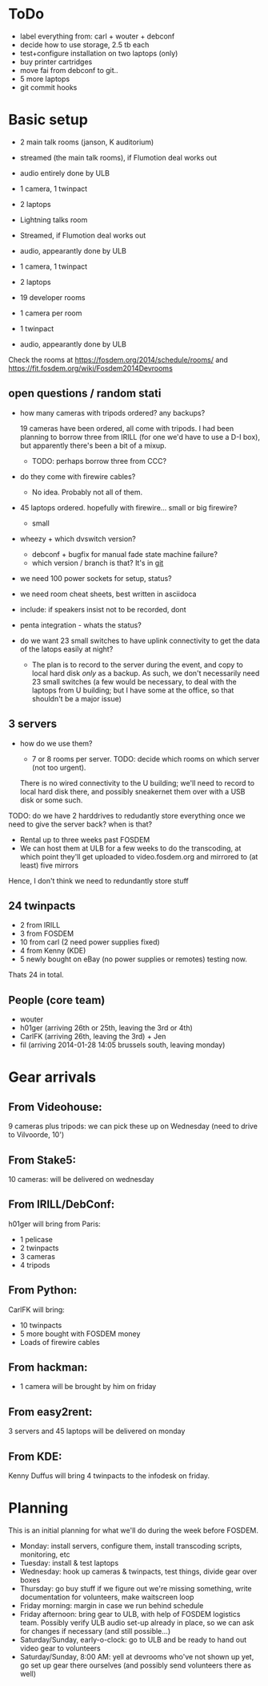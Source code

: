 ToDo
====
* label everything from: carl + wouter + debconf
* decide how to use storage, 2.5 tb each 
* test+configure installation on two laptops (only)
* buy printer cartridges
* move fai from debconf to git..
* 5 more laptops
* git commit hooks

Basic setup
====

* 2 main talk rooms (janson, K auditorium)
 *  streamed (the main talk rooms), if Flumotion deal works out
 *  audio entirely done by ULB
 *  1 camera, 1 twinpact
 *  2 laptops

* Lightning talks room
 * Streamed, if Flumotion deal works out
 * audio, appearantly done by ULB
 * 1 camera, 1 twinpact
 * 2 laptops

* 19 developer rooms
 * 1 camera per room 
 * 1 twinpact
 * audio, appearantly done by ULB

Check the rooms at https://fosdem.org/2014/schedule/rooms/ 
and https://fit.fosdem.org/wiki/Fosdem2014Devrooms 


open questions / random stati
----
* how many cameras with tripods ordered? any backups?
 
  19 cameras have been ordered, all come with tripods. I had been
  planning to borrow three from IRILL (for one we'd have to use a D-I
  box), but apparently there's been a bit of a mixup.
  - TODO: perhaps borrow three from CCC?
 * do they come with firewire cables?
   - No idea. Probably not all of them.
* 45 laptops ordered. hopefully with firewire... small or big firewire?
  - small
* wheezy + which dvswitch version?
  - debconf + bugfix for manual fade state machine failure? 
  - which version / branch is that?
    It's in [git](http://anonscm.debian.org/gitweb/?p=dvswitch/dvswitch.git;a=commit;h=75dda59bd2a74ffe842154a0f2d7a1d0c94fea00)
* we need 100 power sockets for setup, status?
* we need room cheat sheets, best written in asciidoca
 * include: if speakers insist not to be recorded, dont
* penta integration - whats the status?
* do we want 23 small switches to have uplink connectivity to get the data of the latops easily at night?
  - The plan is to record to the server during the event, and copy to
    local hard disk _only_ as a backup. As such, we don't necessarily
    need 23 small switches (a few would be necessary, to deal with the
    laptops from U building; but I have some at the office, so that
    shouldn't be a major issue)


3 servers
----
* how do we use them?
  - 7 or 8 rooms per server. TODO: decide which rooms on which server (not too urgent).
 
  There is no wired connectivity to the U building; we'll need to record
  to local hard disk there, and possibly sneakernet them over with a USB
  disk or some such.

TODO: do we have 2 harddrives to redudantly store everything once we need to give the server back? when is that?

- Rental up to three weeks past FOSDEM
- We can host them at ULB for a few weeks to do the transcoding, at
  which point they'll get uploaded to video.fosdem.org and mirrored to
  (at least) five mirrors

Hence, I don't think we need to redundantly store stuff 


24 twinpacts
----
* 2 from IRILL
* 3 from FOSDEM
* 10 from carl (2 need power supplies fixed)
* 4 from Kenny (KDE)
* 5 newly bought on eBay (no power supplies or remotes) testing now.

Thats 24 in total.

People (core team)
----
* wouter
* h01ger (arriving 26th or 25th, leaving the 3rd or 4th)
* CarlFK (arriving 26th, leaving the 3rd) + Jen
* fil (arriving 2014-01-28 14:05 brussels south, leaving monday)

Gear arrivals
=============

From Videohouse:
----------------

9 cameras plus tripods: we can pick these up on Wednesday (need to drive to
Vilvoorde, 10')

From Stake5:
------------

10 cameras: will be delivered on wednesday


From IRILL/DebConf:
-------------------

h01ger will bring from Paris:

- 1 pelicase
- 2 twinpacts
- 3 cameras
- 4 tripods

From Python:
------------

CarlFK will bring:

- 10 twinpacts
- 5 more bought with FOSDEM money
- Loads of firewire cables


From hackman:
---------

- 1 camera will be brought by him on friday


From easy2rent:
---------------

3 servers and 45 laptops will be delivered on monday

From KDE:
---------

Kenny Duffus will bring 4 twinpacts to the infodesk on friday.

Planning
========

This is an initial planning for what we'll do during the week before FOSDEM.

- Monday: install servers, configure them, install transcoding scripts,
  monitoring, etc
- Tuesday: install & test laptops
- Wednesday: hook up cameras & twinpacts, test things, divide gear over boxes
- Thursday: go buy stuff if we figure out we're missing something, write
  documentation for volunteers, make waitscreen loop
- Friday morning: margin in case we run behind schedule
- Friday afternoon: bring gear to ULB, with help of FOSDEM logistics
  team. Possibly verify ULB audio set-up already in place, so we can ask
  for changes if necessary (and still possible...)
- Saturday/Sunday, early-o-clock: go to ULB and be ready to hand out video gear
  to volunteers
- Saturday/Sunday, 8:00 AM: yell at devrooms who've not shown up yet, go set up
  gear there ourselves (and possibly send volunteers there as well)
